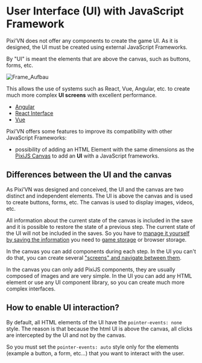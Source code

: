 # User Interface (UI) with JavaScript Framework

Pixi’VN does not offer any components to create the game UI. As it is designed, the UI must be created using external JavaScript Frameworks.

By "UI" is meant the elements that are above the canvas, such as buttons, forms, etc.

![Frame_Aufbau](https://firebasestorage.googleapis.com/v0/b/pixi-vn.appspot.com/o/public%2FPixiVN_interface.png?alt=media)

This allows the use of systems such as React, Vue, Angular, etc. to create much more complex **UI screens** with excellent performance.

- [Angular](/start/interface-angular.md)
- [React Interface](/start/interface-react.md)
- [Vue](/start/interface-vue.md)

Pixi’VN offers some features to improve its compatibility with other JavaScript Frameworks:

- possibility of adding an HTML Element with the same dimensions as the [PixiJS Canvas](/start/canvas-components.md) to add an **UI** with a JavaScript frameworks.

## Differences between the UI and the canvas

As Pixi’VN was designed and conceived, the UI and the canvas are two distinct and independent elements. The UI is above the canvas and is used to create buttons, forms, etc. The canvas is used to display images, videos, etc.

All information about the current state of the canvas is included in the save and it is possible to restore the state of a previous step. The current state of the UI will not be included in the saves. So you have to [manage it yourself by saving the information](/start/interface-connect-storage.md) you need to [game storage](/start/storage.md) or browser storage.

In the canvas you can add components during each step. In the UI you can't do that, you can create several ["screens" and navigate between them](/start/interface-connect-storage.md).

In the canvas you can only add PixiJS components, they are usually composed of images and are very simple. In the UI you can add any HTML element or use any UI component library, so you can create much more complex interfaces.

## How to enable UI interaction?

By default, all HTML elements of the UI have the `pointer-events: none` style.
The reason is that because the html UI is above the canvas, all clicks are intercepted by the UI and not by the canvas.

So you must set the `pointer-events: auto` style only for the elements (example a button, a form, etc...) that you want to interact with the user.
